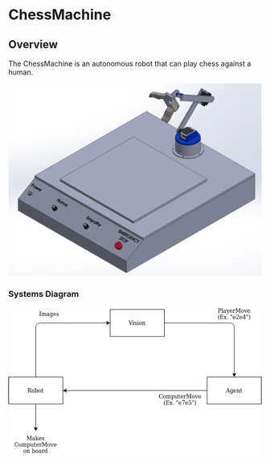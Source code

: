# ChessMachine

## Overview 
The ChessMachine is an autonomous robot that can play chess against a human.

![](img/chess-machine.png)

### Systems Diagram

![](img/systems-diagram.png)




